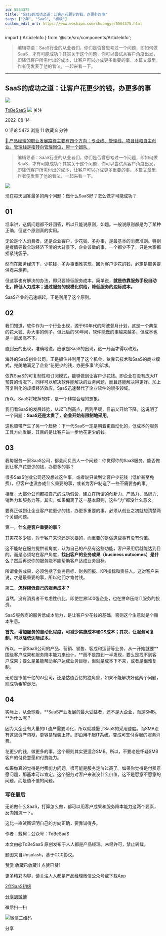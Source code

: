 ```yaml
---
id: 5564375
title: "SaaS的成功之道：让客户花更少的钱，办更多的事"
tags: ["2年", "SaaS", "初级"]
custom_edit_url: https://www.woshipm.com/chuangye/5564375.html
---
```

import { ArticleInfo } from '@site/src/components/ArticleInfo';

<ArticleInfo
    author="ToBeSaaS"
    authorLink="https://www.woshipm.com/u/1341134"
    published="2022-08-14"
    views={5472}
    comments={0}
    collects={11}
/>

> 编辑导语：SaaS行业的从业者们，你们是否曾思考过一个问题，即如何做SaaS，才有可能成功？其实关于这个问题，你可以尝试从客户角度出发，即降低客户所需付出的成本，让客户可以办成更多重要的事。本篇文章里，作者便发表了他的看法，一起来看一下。

---

## SaaS的成功之道：让客户花更少的钱，办更多的事

[![](https://static.qidianla.com/woshipm_def_head_1.jpg?imageView2/1/w/72/h/72/q/100)](https://www.woshipm.com/u/1341134)

[ToBeSaaS](https://www.woshipm.com/u/1341134) ![](https://static.woshipm.com/tag/1101_1@2x.png) 关注

2022-08-14

0 评论 5472 浏览 11 收藏 8 分钟

[🔗 产品经理的职业发展路径主要有四个方向：专业线、管理线、项目线和自主创业。管理线是指转向管理岗位，带一个团队..](https://ke.qidianla.com/courses/90pm)

> 编辑导语：SaaS行业的从业者们，你们是否曾思考过一个问题，即如何做SaaS，才有可能成功？其实关于这个问题，你可以尝试从客户角度出发，即降低客户所需付出的成本，让客户可以办成更多重要的事。本篇文章里，作者便发表了他的看法，一起来看一下。

![](https://image.woshipm.com/wp-files/2022/08/vRowFHZkw8YedovoZ7eM.jpg)

现在每天回答最多的两个问题：做什么SaaS好？怎么做才可能成功？

## 01

坦率讲，这俩问题都不好回答，所以只能说原则，如题。一般说原则都是为了某种正确，但这个原则真的实用。

无论是个人消费者，还是企业客户，少花钱、多办事，是最基本的消费准则。特别是疫情导致全球经济下滑的大背景下，企业该做的事，一个都少不了，只是大家都捂紧钱袋子。

然而在服务经济下，少花钱、多办事很难实现。因为客户少花的钱，必定是服务提供商来承担。

但这事也有解决的办法，即只要降低服务成本。简单说，**就是依靠服务手段自动化，降低人力成本；通过服务的规模化供给，降低服务的边际成本。**

SaaS产业的迅速崛起，正是利用了这个原则。

## 02

我们知道，软件作为一个行业出现，源于60年代的阿波登月计划，这是一个典型的花大钱、办大事的例子。但此后的50年间，软件能做的事越来越多，但成本也是一直居高不下。

直到云的出现，准确地说，应该是SaaS的出现，这一局面才得以改观。

海外的SaaS创业公司，正是抓住并利用了这个机会，依靠云技术和SaaS的商业模式，完美地满足了企业“花更少的钱，办更多事”的诉求。

依靠SaaS的可复制性和订阅模式，能够做到让客户少花钱。即企业在没有庞大IT预算的情况下，同样可以解决软件能解决的业务问题，而且还能解决得更好。加上可复制化的规模经济效应，SaaS迅速替代了企业软件的很多领域。

所以，SaaS将吃掉软件，是一个非常合理的想象。

我们看SaaS的发展趋势，从起飞到高点，再到平缓，目前又开始下降。这说明了一个问题：**SaaS还是太贵了，企业开始有限制地采用**。

这也顺带产生了另一个趋势：下一代SaaS一定是朝着更自动化的，低成本的服务工具方向发展，其目的是让客户进一步地花更少的钱。

## 03

我每服务一家SaaS公司，都会问负责人一个问题：你觉得你的SaaS服务，能否做到让客户花更少的钱，办更多的事？

很多SaaS创业公司还没想过这件事，或者说只做到让客户少花钱（低价甚至免费），但客户也没办成什么重要的事，或者为客户制造了一些不需要办的事。

相反，大部分公司都把自己的成功假设，建立在所谓的创新力、产品力、品牌力、销售力和服务力等。其实，如果偏离了这一基本原则，这些“力”都没什么意义。

要真正做到让企业客户花更少的钱，办更多重要的事，必须从创业之初就想清楚两个关键问题。

第一，**什么是客户重要的事？**

其实花多少钱，对于客户来说还是次要的，而重要的是做这些事有没有价值。

这不能站在服务提供者角度，认为自己的产品有这些功能，客户采用后就能达到目的。而是必须站在客户角度，**找出客户的业务成果（business outcomes）是什么**？然后再说你的服务能不能帮助客户达成业务目标。

所谓业务成果，必须包括了业务目标、财务回报、KPI指标和责任人。这对客户来说，才是最重要的事，所以他们才肯付钱。

第二，**怎样降低自己的服务成本？**

当然，没有消费者不考虑性价比，即使世界500强企业，也在拼命压缩IT服务的投资。

SaaS服务商的服务低成本能力，是让客户少花钱的基础，否则这个生意就是个赔本生意。

**首先，增加服务的自动化程度，可减少实施成本和CS成本；其次，让服务可复制，可以降低边际成本。**

所以，一家SaaS公司的产品、营销、销售、客成和运营等业务，从一开始就要**围绕客户成果和服务降本能力来设计。**而不是跑到一半发现，要么是找不到客户成果；要么是虽能帮助客户达成业务目标，但就是成本下不来，或者是很难复制。

无论是市值千亿的AI公司，还是估值百亿的独角兽，如果不能解决好这两个问题，则成功希望渺茫。

## 04

实际上，从全球看，**SaaS产业发展的最大受益者，还不是大企业，而是SMB。**为什么呢？

因为大企业有大量的IT遗产需要消化，所以就减慢了SaaS的采用速度。而SMB没有这些资产包袱，更容易轻装上阵。即由用不起IT系统，变成可支付得起的服务消费。

花更少的钱，做更多的事，这个原则其实更适合SMB。所以，不要老是怀疑SMB客户的付费意愿和付费能力。

如果你真的觉得是付费能力问题，很可能是服务定价过高了。如果你觉得是付费意愿问题，那基本可以肯定，这个服务对客户来说没什么价值。这不是愿意不愿意的问题，而是值不值的问题。

### 写在最后

无论做什么SaaS，打算怎么做，都可以用客户成果和服务降本能力这两个要素，反向推演一下。

这比一直试图证明自己的方向正确，要靠谱得多。

作者：戴珂；公众号：ToBeSaaS

本文由@ToBeSaaS 原创发布于人人都是产品经理。未经许可，禁止转载。

题图来自Unsplash，基于CC0协议。

赞赏 收藏已收藏11 点赞已赞1

更多精彩内容，请关注人人都是产品经理微信公众号或下载App

[2年](https://www.woshipm.com/tag/2%e5%b9%b4)[SaaS](https://www.woshipm.com/tag/saas)[初级](https://www.woshipm.com/tag/%e5%88%9d%e7%ba%a7)

[分享到微博](https://service.weibo.com/share/share.php?appkey=2775287854&title=SaaS的成功之道：让客户花更少的钱，办更多的事&url=https://www.woshipm.com/chuangye/5564375.html&pic=https://image.woshipm.com/wp-files/2022/08/vRowFHZkw8YedovoZ7eM.jpg)

微信扫一扫

![微信二维码](https://api.pwmqr.com/qrcode/create/?url=https://www.woshipm.com/chuangye/5564375.html)

分享